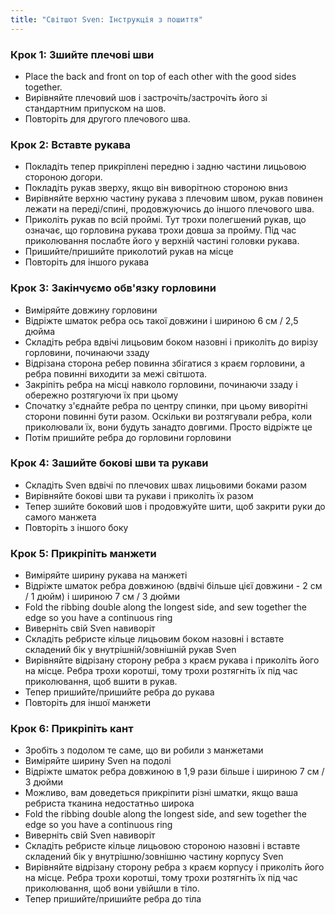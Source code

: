 ```yaml
---
title: "Світшот Sven: Інструкція з пошиття"
---
```


### Крок 1: Зшийте плечові шви

- Place the back and front on top of each other with the good sides together.
- Вирівняйте плечовий шов і застрочіть/застрочіть його зі стандартним припуском на шов.
- Повторіть для другого плечового шва.

### Крок 2: Вставте рукава

- Покладіть тепер прикріплені передню і задню частини лицьовою стороною догори.
- Покладіть рукав зверху, якщо він виворітною стороною вниз
- Вирівняйте верхню частину рукава з плечовим швом, рукав повинен лежати на переді/спині, продовжуючись до іншого плечового шва.
- Приколіть рукав по всій проймі. Тут трохи полегшений рукав, що означає, що горловина рукава трохи довша за пройму. Під час приколювання послабте його у верхній частині головки рукава.
- Пришийте/пришийте приколотий рукав на місце
- Повторіть для іншого рукава

### Крок 3: Закінчуємо обв'язку горловини

- Виміряйте довжину горловини
- Відріжте шматок ребра ось такої довжини і шириною 6 см / 2,5 дюйма
- Складіть ребра вдвічі лицьовим боком назовні і приколіть до вирізу горловини, починаючи ззаду
- Відрізана сторона ребер повинна збігатися з краєм горловини, а ребра повинні виходити за межі світшота.
- Закріпіть ребра на місці навколо горловини, починаючи ззаду і обережно розтягуючи їх при цьому
- Спочатку з'єднайте ребра по центру спинки, при цьому виворітні сторони повинні бути разом. Оскільки ви розтягували ребра, коли приколювали їх, вони будуть занадто довгими. Просто відріжте це
- Потім пришийте ребра до горловини горловини

### Крок 4: Зашийте бокові шви та рукави

- Складіть Sven вдвічі по плечових швах лицьовими боками разом
- Вирівняйте бокові шви та рукави і приколіть їх разом
- Тепер зшийте боковий шов і продовжуйте шити, щоб закрити руки до самого манжета
- Повторіть з іншого боку

### Крок 5: Прикріпіть манжети

- Виміряйте ширину рукава на манжеті
- Відріжте шматок ребра довжиною (вдвічі більше цієї довжини - 2 см / 1 дюйм) і шириною 7 см / 3 дюйми
- Fold the ribbing double along the longest side, and sew together the edge so you have a continuous ring
- Виверніть свій Sven навиворіт
- Складіть ребристе кільце лицьовим боком назовні і вставте складений бік у внутрішній/зовнішній рукав Sven
- Вирівняйте відрізану сторону ребра з краєм рукава і приколіть його на місце. Ребра трохи коротші, тому трохи розтягніть їх під час приколювання, щоб вшити в рукав.
- Тепер пришийте/пришийте ребра до рукава
- Повторіть для іншої манжети

### Крок 6: Прикріпіть кант

- Зробіть з подолом те саме, що ви робили з манжетами
- Виміряйте ширину Sven на подолі
- Відріжте шматок ребра довжиною в 1,9 рази більше і шириною 7 см / 3 дюйми
- Можливо, вам доведеться прикріпити різні шматки, якщо ваша ребриста тканина недостатньо широка
- Fold the ribbing double along the longest side, and sew together the edge so you have a continuous ring
- Виверніть свій Sven навиворіт
- Складіть ребристе кільце лицьовою стороною назовні і вставте складений бік у внутрішню/зовнішню частину корпусу Sven
- Вирівняйте відрізану сторону ребра з краєм корпусу і приколіть його на місце. Ребра трохи коротші, тому трохи розтягніть їх під час приколювання, щоб вони увійшли в тіло.
- Тепер пришийте/пришийте ребра до тіла
